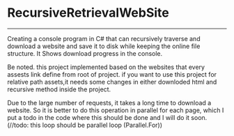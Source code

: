 # RecursiveRetrievalWebSite
---------------------------
Creating a console program in C# that can recursively traverse and download a website and save it to disk while keeping the online file structure. It Shows download progress in the console.

Be noted. this project implemented based on the websites that every assests link define from root of project. if you want to use this project for relative path assets,it needs some changes in either downloded html and recursive method inside the project.

Due to the large number of requests, it takes a long time to download a website. So it is better to do this operation in parallel for each page, which I put a todo in the code where this should be done and I will do it soon. (//todo: this loop should be parallel loop (Parallel.For))

